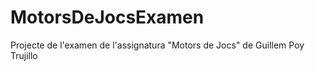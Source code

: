# MotorsDeJocsExamen
Projecte de l'examen de l'assignatura "Motors de Jocs" de Guillem Poy Trujillo
